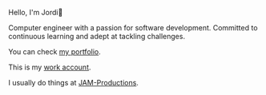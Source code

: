 Hello, I'm Jordi👋

Computer engineer with a passion for software development. Committed to continuous learning and adept at tackling challenges.

You can check [my portfolio](https://jorbush-software.vercel.app).

This is my [work account](https://github.com/jordibonet-lambdaclass).

I usually do things at [JAM-Productions](https://github.com/JAM-Productions).
